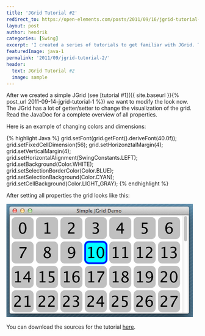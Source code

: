 ```yaml
---
title: 'JGrid Tutorial #2'
redirect_to: https://open-elements.com/posts/2011/09/16/jgrid-tutorial-2/
layout: post
author: hendrik
categories: [Swing]
excerpt: 'I created a series of tutorials to get familiar with JGrid. This is the second out of five tutorials.'
featuredImage: java-1
permalink: '2011/09/jgrid-tutorial-2/'
header:
  text: JGrid Tutorial #2
  image: sample
---
```

After we created a simple JGrid (see [tutorial #1]({{ site.baseurl }}{% post_url 2011-09-14-jgrid-tutorial-1 %}) we want to modify the look now. The JGrid has a lot of getter/setter to change the visualization of the grid. Read the JavaDoc for a complete overview of all properties.

Here is an example of changing colors and dimensions:

{% highlight Java %}
grid.setFont(grid.getFont().deriveFont(40.0f));
grid.setFixedCellDimension(56);
grid.setHorizonztalMargin(4);
grid.setVerticalMargin(4);
grid.setHorizontalAlignment(SwingConstants.LEFT);
grid.setBackground(Color.WHITE);
grid.setSelectionBorderColor(Color.BLUE);
grid.setSelectionBackground(Color.CYAN);
grid.setCellBackground(Color.LIGHT_GRAY);
{% endhighlight %}

After setting all properties the grid looks like this:

![Tutorial2](/assets/posts/guigarage-legacy/Tutorial2.png)

You can download the sources for the tutorial [here](/assets/downloads/jgrid/tutorial2.java).
